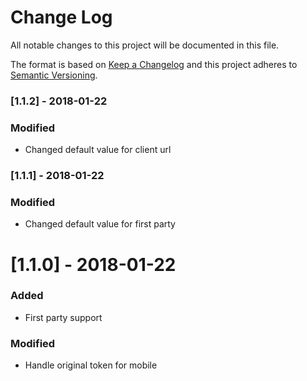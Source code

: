 # Change Log

All notable changes to this project will be documented in this file.

The format is based on [Keep a Changelog](http://keepachangelog.com/)
and this project adheres to [Semantic Versioning](http://semver.org/).

### [1.1.2] - 2018-01-22
### Modified
- Changed default value for client url

### [1.1.1] - 2018-01-22
### Modified
- Changed default value for first party

# [1.1.0] - 2018-01-22
### Added
- First party support
### Modified
- Handle original token for mobile
